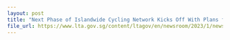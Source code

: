 ```yaml
---
layout: post
title: "Next Phase of Islandwide Cycling Network Kicks Off With Plans for New Cycling Paths In Seven Towns"
file_url: https://www.lta.gov.sg/content/ltagov/en/newsroom/2023/1/news-releases/next-phase-of-islandwide-cycling-network-kicks-off.html
---
```

